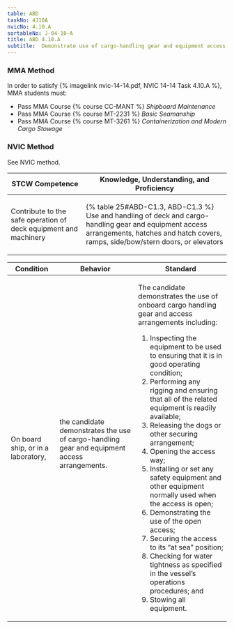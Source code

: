 ```yaml
---
table: ABD
taskNo: 4J10A
nvicNo: 4.10.A 
sortableNo: J-04-10-A
title: ABD 4.10.A 
subtitle:  Demonstrate use of cargo-handling gear and equipment access arrangements
---
```



### MMA Method

In order to satisfy  {% imagelink nvic-14-14.pdf, NVIC 14-14 Task 4.10.A %}, MMA students must:

* Pass MMA Course {% course CC-MANT %}  *Shipboard Maintenance*
* Pass MMA Course {% course MT-2231 %}  *Basic Seamanship*
* Pass MMA Course {% course MT-3261 %}  *Containerization and Modern Cargo Stowage*


### NVIC Method

<a onclick="togglevisibility('nvic_methods')" >See NVIC method.</a>

<div id='nvic_methods' class='hide'>

<table>
<thead>
<tr>
<th class='forty'> STCW Competence </th>
<th class='sixty'> Knowledge, Understanding, and Proficiency </th>
</tr>
</thead>




<tbody>
<tr><td markdown='1'>

Contribute to the safe operation of deck equipment and machinery

</td><td markdown='1'>

{% table 25#ABD-C1.3, ABD-C1.3 %} Use and handling of deck and cargo-handling gear and equipment access arrangements, hatches and hatch covers, ramps, side/bow/stern doors, or elevators

</td></tr>


</tbody>
</table>


<table>
<thead>
<tr><th class='twenty'>  Condition </th><th class='twenty'> Behavior </th><th  class='sixty'>Standard </th></tr>
</thead>
<tbody >



<tr><td markdown='1'>

On board ship, or in a laboratory,

</td><td markdown='1'>

the candidate demonstrates the use of cargo-handling gear and equipment access arrangements.

<br>

<div class="tooltip" markdown='1'>



</div>


</td><td markdown='1'>

The candidate demonstrates the use of onboard cargo handling gear and access arrangements including:

1. Inspecting the equipment to be used to ensuring that it is in good operating condition;
2. Performing any rigging and ensuring that all of the related equipment is readily available;
3. Releasing the dogs or other securing arrangement;
4. Opening the access way;
5. Installing or set any safety equipment and other equipment normally used when the access is open;
6. Demonstrating the use of the open access;
7. Securing the access to its “at sea” position;
8. Checking for water tightness as specified in the vessel’s operations procedures; and
9. Stowing all equipment. 

</td></tr>
</tbody>
</table>
</div>
